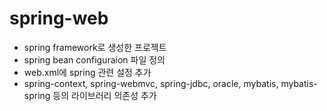 # spring-web

* spring framework로 생성한 프로젝트
* spring bean configuraion 파일 정의
* web.xml에 spring 관련 설정 추가
* spring-context, spring-webmvc, spring-jdbc, oracle, mybatis, mybatis-spring 등의 라이브러리 의존성 추가
